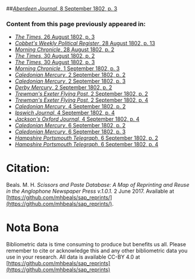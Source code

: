 ##[*Aberdeen Journal*, 8 September 1802, p. 3](https://mhbeals.github.io/sap_html/Aberdeen-Journal/Aberdeen-Journal-8-September-1802-p-3)

### Content from this page previously appeared in:
+ [*The Times*, 26 August 1802, p. 3](https://mhbeals.github.io/sap_html/The-Times/The-Times-26-August-1802-p-3)
+ [*Cobbet's Weekly Political Register*, 28 August 1802, p. 13](https://mhbeals.github.io/sap_html/Cobbet's-Weekly-Political-Register/Cobbet's-Weekly-Political-Register-28-August-1802-p-13)
+ [*Morning Chronicle*, 28 August 1802, p. 2](https://mhbeals.github.io/sap_html/Morning-Chronicle/Morning-Chronicle-28-August-1802-p-2)
+ [*The Times*, 30 August 1802, p. 2](https://mhbeals.github.io/sap_html/The-Times/The-Times-30-August-1802-p-2)
+ [*The Times*, 30 August 1802, p. 3](https://mhbeals.github.io/sap_html/The-Times/The-Times-30-August-1802-p-3)
+ [*Morning Chronicle*, 1 September 1802, p. 3](https://mhbeals.github.io/sap_html/Morning-Chronicle/Morning-Chronicle-1-September-1802-p-3)
+ [*Caledonian Mercury*, 2 September 1802, p. 2](https://mhbeals.github.io/sap_html/Caledonian-Mercury/Caledonian-Mercury-2-September-1802-p-2)
+ [*Caledonian Mercury*, 2 September 1802, p. 3](https://mhbeals.github.io/sap_html/Caledonian-Mercury/Caledonian-Mercury-2-September-1802-p-3)
+ [*Derby Mercury*, 2 September 1802, p. 2](https://mhbeals.github.io/sap_html/Derby-Mercury/Derby-Mercury-2-September-1802-p-2)
+ [*Trewman's Exeter Flying Post*, 2 September 1802, p. 2](https://mhbeals.github.io/sap_html/Trewman's-Exeter-Flying-Post/Trewman's-Exeter-Flying-Post-2-September-1802-p-2)
+ [*Trewman's Exeter Flying Post*, 2 September 1802, p. 4](https://mhbeals.github.io/sap_html/Trewman's-Exeter-Flying-Post/Trewman's-Exeter-Flying-Post-2-September-1802-p-4)
+ [*Caledonian Mercury*, 4 September 1802, p. 2](https://mhbeals.github.io/sap_html/Caledonian-Mercury/Caledonian-Mercury-4-September-1802-p-2)
+ [*Ipswich Journal*, 4 September 1802, p. 4](https://mhbeals.github.io/sap_html/Ipswich-Journal/Ipswich-Journal-4-September-1802-p-4)
+ [*Jackson's Oxford Journal*, 4 September 1802, p. 4](https://mhbeals.github.io/sap_html/Jackson's-Oxford-Journal/Jackson's-Oxford-Journal-4-September-1802-p-4)
+ [*Caledonian Mercury*, 6 September 1802, p. 2](https://mhbeals.github.io/sap_html/Caledonian-Mercury/Caledonian-Mercury-6-September-1802-p-2)
+ [*Caledonian Mercury*, 6 September 1802, p. 3](https://mhbeals.github.io/sap_html/Caledonian-Mercury/Caledonian-Mercury-6-September-1802-p-3)
+ [*Hampshire Portsmouth Telegraph*, 6 September 1802, p. 2](https://mhbeals.github.io/sap_html/Hampshire-Portsmouth-Telegraph/Hampshire-Portsmouth-Telegraph-6-September-1802-p-2)
+ [*Hampshire Portsmouth Telegraph*, 6 September 1802, p. 4](https://mhbeals.github.io/sap_html/Hampshire-Portsmouth-Telegraph/Hampshire-Portsmouth-Telegraph-6-September-1802-p-4)
                    
# Citation: 

Beals. M. H. *Scissors and Paste Database: A Map of Reprinting and Reuse in the Anglophone Newspaper Press v.1.0.1.* 2 June 2017. Available at [https://github.com/mhbeals/sap_reprints/](https://github.com/mhbeals/sap_reprints/). 
                    
# Nota Bona

Bibliometric data is time consuming to produce but benefits us all. Please remember to cite or acknowledge this and any other bibliometric data you use in your research. All data is available CC-BY 4.0 at [https://github.com/mhbeals/sap_reprints](https://github.com/mhbeals/sap_reprints)